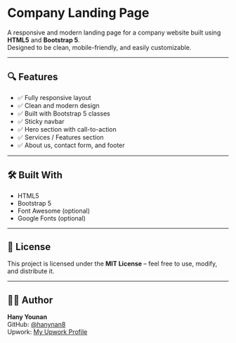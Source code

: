 # Company Landing Page

A responsive and modern landing page for a company website built using **HTML5** and **Bootstrap 5**.  
Designed to be clean, mobile-friendly, and easily customizable.

---

## 🔍 Features

- ✅ Fully responsive layout
- ✅ Clean and modern design
- ✅ Built with Bootstrap 5 classes
- ✅ Sticky navbar
- ✅ Hero section with call-to-action
- ✅ Services / Features section
- ✅ About us, contact form, and footer

---



## 🛠 Built With

- HTML5
- Bootstrap 5
- Font Awesome (optional)
- Google Fonts (optional)

---



## 📄 License

This project is licensed under the **MIT License** – feel free to use, modify, and distribute it.

---

## 👨‍💻 Author

**Hany Younan**  
GitHub: [@hanynan8](https://github.com/hanynan8)  
Upwork: [My Upwork Profile](https://upwork.com/freelancers/~01999a6834f779f66d)
